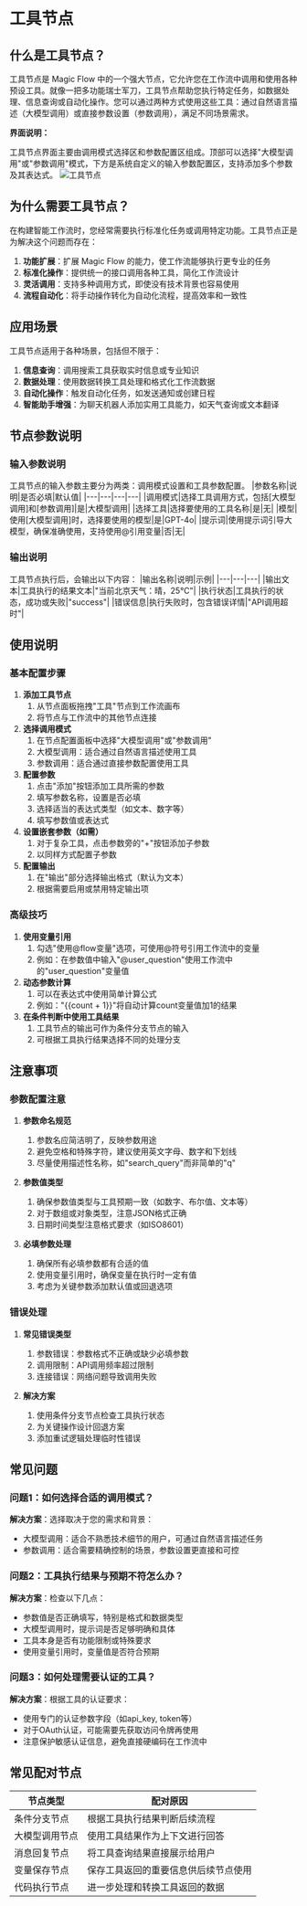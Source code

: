 # 工具节点

## 什么是工具节点？
工具节点是 Magic Flow 中的一个强大节点，它允许您在工作流中调用和使用各种预设工具。就像一把多功能瑞士军刀，工具节点帮助您执行特定任务，如数据处理、信息查询或自动化操作。您可以通过两种方式使用这些工具：通过自然语言描述（大模型调用）或直接参数设置（参数调用），满足不同场景需求。

**界面说明：**

工具节点界面主要由调用模式选择区和参数配置区组成。顶部可以选择"大模型调用"或"参数调用"模式，下方是系统自定义的输入参数配置区，支持添加多个参数及其表达式。
![工具节点](https://cdn.letsmagic.cn/static/img/Tool.png)

## 为什么需要工具节点？
在构建智能工作流时，您经常需要执行标准化任务或调用特定功能。工具节点正是为解决这个问题而存在：
1. **功能扩展**：扩展 Magic Flow 的能力，使工作流能够执行更专业的任务
2. **标准化操作**：提供统一的接口调用各种工具，简化工作流设计
3. **灵活调用**：支持多种调用方式，即使没有技术背景也容易使用
4. **流程自动化**：将手动操作转化为自动化流程，提高效率和一致性

## 应用场景
工具节点适用于各种场景，包括但不限于：
1. **信息查询**：调用搜索工具获取实时信息或专业知识
2. **数据处理**：使用数据转换工具处理和格式化工作流数据
3. **自动化操作**：触发自动化任务，如发送通知或创建日程
4. **智能助手增强**：为聊天机器人添加实用工具能力，如天气查询或文本翻译

## 节点参数说明
### 输入参数说明
工具节点的输入参数主要分为两类：调用模式设置和工具参数配置。
|参数名称|说明|是否必填|默认值|
|---|---|---|---|
|调用模式|选择工具调用方式，包括[大模型调用]和[参数调用]|是|大模型调用|
|选择工具|选择要使用的工具名称|是|无|
|模型|使用[大模型调用]时，选择要使用的模型|是|GPT-4o|
|提示词|使用提示词引导大模型，确保准确使用，支持使用@引用变量|否|无|

### 输出说明
工具节点执行后，会输出以下内容：
|输出名称|说明|示例|
|---|---|---|
|输出文本|工具执行的结果文本|"当前北京天气：晴，25°C"|
|执行状态|工具执行的状态，成功或失败|"success"|
|错误信息|执行失败时，包含错误详情|"API调用超时"|

## 使用说明
### 基本配置步骤
1. **添加工具节点**
    1. 从节点面板拖拽"工具"节点到工作流画布
    2. 将节点与工作流中的其他节点连接
2. **选择调用模式**
    1. 在节点配置面板中选择"大模型调用"或"参数调用"
    2. 大模型调用：适合通过自然语言描述使用工具
    3. 参数调用：适合通过直接参数配置使用工具
3. **配置参数**
    1. 点击"添加"按钮添加工具所需的参数
    2. 填写参数名称，设置是否必填
    3. 选择适当的表达式类型（如文本、数字等）
    4. 填写参数值或表达式
4. **设置嵌套参数（如需）**
    1. 对于复杂工具，点击参数旁的"+"按钮添加子参数
    2. 以同样方式配置子参数
5. **配置输出**
    1. 在"输出"部分选择输出格式（默认为文本）
    2. 根据需要启用或禁用特定输出项

### 高级技巧
1. **使用变量引用**
    1. 勾选"使用@flow变量"选项，可使用@符号引用工作流中的变量
    2. 例如：在参数值中输入"@user_question"使用工作流中的"user_question"变量值
2. **动态参数计算**
    1. 可以在表达式中使用简单计算公式
    2. 例如："{{count + 1}}"将自动计算count变量值加1的结果
3. **在条件判断中使用工具结果**
    1. 工具节点的输出可作为条件分支节点的输入
    2. 可根据工具执行结果选择不同的处理分支

## 注意事项
### 参数配置注意
1. **参数命名规范**
    1. 参数名应简洁明了，反映参数用途
    2. 避免空格和特殊字符，建议使用英文字母、数字和下划线
    3. 尽量使用描述性名称，如"search_query"而非简单的"q"

2. **参数值类型**
    1. 确保参数值类型与工具预期一致（如数字、布尔值、文本等）
    2. 对于数组或对象类型，注意JSON格式正确
    3. 日期时间类型注意格式要求（如ISO8601）

3. **必填参数处理**
    1. 确保所有必填参数都有合适的值
    2. 使用变量引用时，确保变量在执行时一定有值
    3. 考虑为关键参数添加默认值或回退选项

### 错误处理
1. **常见错误类型**
    1. 参数错误：参数格式不正确或缺少必填参数
    2. 调用限制：API调用频率超过限制
    3. 连接错误：网络问题导致调用失败

2. **解决方案**
    1. 使用条件分支节点检查工具执行状态
    2. 为关键操作设计回退方案
    3. 添加重试逻辑处理临时性错误

## 常见问题
### 问题1：如何选择合适的调用模式？
**解决方案**：选择取决于您的需求和背景：
- 大模型调用：适合不熟悉技术细节的用户，可通过自然语言描述任务
- 参数调用：适合需要精确控制的场景，参数设置更直接和可控

### 问题2：工具执行结果与预期不符怎么办？
**解决方案**：检查以下几点：
- 参数值是否正确填写，特别是格式和数据类型
- 大模型调用时，提示词是否足够明确和具体
- 工具本身是否有功能限制或特殊要求
- 使用变量引用时，变量值是否符合预期

### 问题3：如何处理需要认证的工具？
**解决方案**：根据工具的认证要求：
- 使用专门的认证参数字段（如api_key, token等）
- 对于OAuth认证，可能需要先获取访问令牌再使用
- 注意保护敏感认证信息，避免直接硬编码在工作流中

## 常见配对节点
|节点类型|配对原因|
|---|---|
|条件分支节点|根据工具执行结果判断后续流程|
|大模型调用节点|使用工具结果作为上下文进行回答|
|消息回复节点|将工具查询结果直接展示给用户|
|变量保存节点|保存工具返回的重要信息供后续节点使用|
|代码执行节点|进一步处理和转换工具返回的数据|
